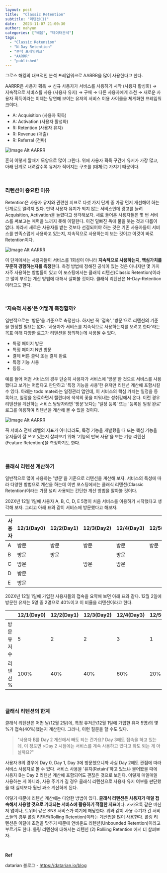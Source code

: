 ```yaml
---
layout: post
title:  "Classic Retention"
subtitle: "리텐션(1)"
date:   2023-11-07 21:00:30
author: nahyun
categories: ["배움", "데이터분석"]
tags:
  - "Classic Retension"
  - "N-Day Retention"
  - "분석 프레임워크"
  - "AARRR"
  - "published"
---
```


그로스 해킹의 대표적인 분석 프레임워크로 AARRR을 많이 사용한다고 한다.

AARRR은 사용자 획득 → 신규 사용자가 서비스를 사용하기 시작 (사용자 활성화) → 지속적으로 서비스를 사용 (사용자 유지) → 구매 → 다른 사용자에게 추천 → 새로운 사용자 획득이라는 이제는 당연해 보이는 유저의 서비스 이용 사이클을 체계화한 프레임워크이다.

- A: Acquisition (사용자 획득)
- A: Activation (사용자 활성화)
- R: Retention (사용자 유지)
- R: Revenue (매출)
- R: Referral (전파)

![Image Alt AARRR](/assets/img/231107/aarrr.png)

흔히 이렇게 깔때기 모양으로 많이 그린다. 위에 사용자 획득 구간에 유저가 가장 많고, 아래 단계로 내려갈수록 유저가 적어지는 구조를 (대체로) 가지기 때문이다.

<br>

### 리텐션이 중요한 이유
Retention은 사용자 유지와 관련한 지표로 다섯 가지 단계 중 가장 먼저 개선해야 하는 단계로도 알려져 있다. 만약 사용자 유지가 되지 않는 서비스인데 광고를 늘려 Acquisition, Activation을 늘렸다고 생각해보자. 새로 들어온 사용자들은 몇 번 서비스를 써보고는 매력을 느끼지 못해 이탈한다. 이건 밑빠진 독에 물을 붓는 것과 다름이 없다. 따라서 새로운 사용자를 받는 것보다 선결되어야 하는 것은 기존 사용자들이 서비스를 만족스럽게 사용하고 있는지, 지속적으로 사용하는지 보는 것이고 이것이 바로 Retention이다.

![Image Alt AARRR](/assets/img/231107/retention_curve.png)

이 단계에서는 사용자들이 서비스를 1회성이 아니라 **지속적으로 사용하는지, 핵심가치를 꾸준히 경험하는지를 측정**한다. 측정 방법에 정해진 공식이 있는 것은 아니지만 몇 가지 자주 사용하는 방법들이 있고 이 포스팅에서는 클래식 리텐션(Classic Retention)이라고 많이 부르는 계산 방법에 대해서 살펴볼 것이다. 클래식 리텐션은 N-Day-Retention이라고도 한다.

<br>

### '지속적 사용'은 어떻게 측정할까?
일반적으로는 '방문'을 기준으로 측정한다. 하지만 꼭 '접속', '방문'으로 리텐션의 기준을 한정할 필요는 없다. '사용자가 서비스를 지속적으로 사용하는지를 보려고 한다'라는 목표 아래 다양한 로그가 리텐션을 정의하는데 사용될 수 있다.

- 특정 페이지 방문
- 특정 페이지 N번 방문
- 결제 버튼 클릭 또는 결제 완료
- 특정 기능 사용
- 등등...

예를 들어 어떤 서비스의 경우 단순히 사용자가 서비스에 '방문'한 것으로 서비스를 사용했다고 보기는 어렵다고 판단하고 '특정 기능을 사용'한 유저만 리텐션 계산에 포함시킬 수 있다. 
아래는 todo mate라는 일정관리 앱인데, 이 서비스의 핵심 가치는 일정을 등록하고, 일정을 완료하면서 캘린더에 색색의 꽃을 피워내는 성취감에서 온다. 이런 경우 리텐션을 계산하는 서비스 담당자라면 '방문'보다는 '일정 등록' 또는 '등록된 일정 완료' 로그를 이용하여 리텐션을 계산해 볼 수 있을 것이다.

![Image Alt AARRR](/assets/img/231107/todomate.png)

꼭 서비스 전체 레벨의 지표가 아니더라도, 특정 기능을 개발했을 때 또는 핵심 기능을 유저들이 잘 쓰고 있는지 살펴보기 위해 '기능의 반복 사용'을 보는 기능 리텐션(Feature Retention)을 측정하기도 한다.

<br>

### 클래식 리텐션 계산하기
일반적으로 많이 사용하는 '방문'을 기준으로 리텐션을 계산해 보자. 서비스의 특성에 따라 다양한 방법으로 계산을 하는데 이번 포스팅에서는 클래식 리텐션(Classic Retention)이라는 가장 널리 사용되는 간단한 계산 방법을 알아볼 것이다.
 
202X년 12월 1일에 사용자 A, B, C, D, E 5명이 처음 서비스를 이용하기 시작했다고 생각해 보자. 그리고 아래 표와 같이 서비스에 방문했다고 해보자.


|사용자|12/1(Day0)|12/2(Day1)|12/3(Day2)|12/4(Day3)|12/5(Day4)|
|---|---|---|---|---|---|
|A|방문|방문|방문|방문|방문|
|B|방문|방문||방문|
|C|방문||방문|방문|
|D|방문|
|E|방문|


202X년 12월 1일에 가입한 사용자들의 접속을 요약해 보면 아래 표와 같다. 12월 2일에 방문한 유저는 5명 중 2명으로 40%이고 이 비율을 리텐션이라고 한다.

||12/1(Day0)|12/2(Day1)|12/3(Day2)|12/4(Day3)|12/5(Day4)|
|---|---|---|---|---|---|
|방문유저수|5|2|2|3|1|
|리텐션 %|100%|40%|40%|60%|20%


<br>

### 클래식 리텐션의 한계
클래식 리텐션은 어떤 날(12월 2일)에, 특정 유저군(12월 1일에 가입한 유저 5명)의 몇 %가 접속(40%)했는지 계산한다. 그러나, 이런 질문을 할 수도 있다.
 
>"사용자 B를 Day 2 계산에서 빼도 되는 건가요? Day 3에도 접속을 하고 있는데, 이 정도면 >Day 2 시점에는 서비스를 계속 사용하고 있다고 봐도 되는 게 아닐까요?"
 
사용자 B의 경우에 Day 0, Day 1, Day 3에 방문했으니까 사실 Day 2에도 관점에 따라 서비스 사용자로 볼 수 있다. 서비스 사용을 '유지(Retain)'하고 있느냐 물어봤을 때에 사용자 B는 Day 2 리텐션 계산에 포함되어도 괜찮은 것으로 보인다. 이렇게 매일매일 사용하는 게 아니라, 사용 주기가 길 경우 클래식 리텐션으로 사용자 유지 여부를 판단했을 때 실제보다 훨씬 과소 계산하게 된다.
 
이렇기 때문에 리텐션 계산에는 다양한 방법이 있다. **클래식 리텐션은 사용자가 매일 접속해서 사용할 것으로 기대되는 서비스에 활용하기 적절한 지표**이다. 카카오톡 같은 메신저 앱이나, 트위터 같은 SNS 서비스가 여기에 해당한다. 위와 같이 사용 주기가 긴 서비스들의 경우 롤링 리텐션(Rolling Retention)이라는 계산법을 많이 사용한다. 롤링 리텐션은 이탈에 초점을 맞추기 때문에 언바운드 리텐션(Unbounded Retention)이라고 부르기도 한다. 롤링 리텐션에 대해서는 리텐션 (2) Rolliing Retention 에서 더 살펴보자.

<br>

**Ref**

datarian 블로그 - https://datarian.io/blog
